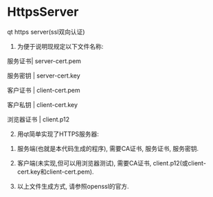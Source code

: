 # HttpsServer
qt https server(ssl双向认证)

1. 为便于说明现规定以下文件名称:


服务证书|            server-cert.pem

服务密钥 |           server-cert.key

客户证书  |          client-cert.pem

客户私钥   |         client-cert.key

浏览器证书  |        client.p12


2. 用qt简单实现了HTTPS服务器:

1) 服务端(也就是本代码生成的程序), 需要CA证书, 服务证书, 服务密钥.

2) 客户端(未实现,但可以用浏览器测试), 需要CA证书, client.p12(或client-cert.key和client-cert.pem).

3) 以上文件生成方式, 请参照openssl的官方.

